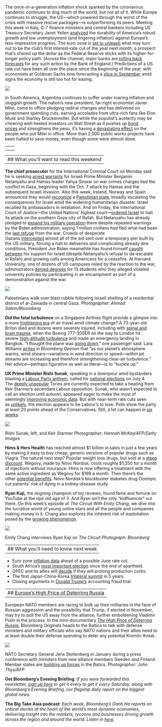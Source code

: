 
The once-in-a-generation inflation shock sparked by the coronavirus pandemic continues to dog much of the world, but not all of it. While Europe continues to struggle, the US—which powered through the worst of the crisis with massive rescue packages—is outperforming its peers. Meeting this week in Italy, G-7 finance ministers and central bankers including US Treasury Secretary Janet Yellen [analyzed](https://link.mail.bloombergbusiness.com/click/35500009.1168925/aHR0cHM6Ly93d3cuYmxvb21iZXJnLmNvbS9uZXdzL2FydGljbGVzLzIwMjQtMDUtMjMvdHdvLXNwZWVkLWdsb2JhbC1lY29ub215LXZleGVzLWctNy1hcy1pbmZsYXRpb24tZmFkZXMtdW5ldmVubHk_Y21waWQ9QkJEMDUyNTI0X1dLTkQmdXRtX21lZGl1bT1lbWFpbCZ1dG1fc291cmNlPW5ld3NsZXR0ZXImdXRtX3Rlcm09MjQwNTI1JnV0bV9jYW1wYWlnbj13ZWVrZW5kcmVhZGluZw/62a957c62d6c351110053a16B85b099d2) the durability of America’s robust growth and low unemployment (and lingering inflation) against Europe’s less-impressive progress. The euro zone is [set to unleash](https://link.mail.bloombergbusiness.com/click/35500009.1168925/aHR0cHM6Ly93d3cuYmxvb21iZXJnLmNvbS9uZXdzL2FydGljbGVzLzIwMjQtMDUtMjQvYS1ldXJvLXpvbmUtaW5mbGF0aW9uLWhpY2N1cC1pcy11bmxpa2VseS10by10aHdhcnQtZWNiLXJhdGUtY3V0P2NtcGlkPUJCRDA1MjUyNF9XS05EJnV0bV9tZWRpdW09ZW1haWwmdXRtX3NvdXJjZT1uZXdzbGV0dGVyJnV0bV90ZXJtPTI0MDUyNSZ1dG1fY2FtcGFpZ249d2Vla2VuZHJlYWRpbmc/62a957c62d6c351110053a16Ba217b71b) what may turn out to be the club’s first interest-rate cut of the year next month, a prospect that’s shored up the dollar as the Federal Reserve sticks with its higher-for-longer policy path. (Across the channel, major banks are [rolling back forecasts](https://link.mail.bloombergbusiness.com/click/35500009.1168925/aHR0cHM6Ly93d3cuYmxvb21iZXJnLmNvbS9uZXdzL2FydGljbGVzLzIwMjQtMDUtMjMvbW9yZ2FuLXN0YW5sZXktYW5kLWdvbGRtYW4tZ2l2ZS11cC1vbi1qdW5lLXJhdGUtY3V0LWF0LWJvZT9jbXBpZD1CQkQwNTI1MjRfV0tORCZ1dG1fbWVkaXVtPWVtYWlsJnV0bV9zb3VyY2U9bmV3c2xldHRlciZ1dG1fdGVybT0yNDA1MjUmdXRtX2NhbXBhaWduPXdlZWtlbmRyZWFkaW5n/62a957c62d6c351110053a16Bc810c9ba) for any such action by the Bank of England.) Predictions of a US rate cut have been all over the place since the beginning of the year, with economists at Goldman Sachs now forecasting a [slice in September](https://link.mail.bloombergbusiness.com/click/35500009.1168925/aHR0cHM6Ly93d3cuYmxvb21iZXJnLmNvbS9uZXdzL2FydGljbGVzLzIwMjQtMDUtMjQvZ29sZG1hbi1wdXNoZXMtZmlyc3QtZmVkLXJhdGUtY3V0LWNhbGwtdG8tc2VwdGVtYmVyLWZyb20tanVseS1sd2tsMmV4cj9jbXBpZD1CQkQwNTI1MjRfV0tORCZ1dG1fbWVkaXVtPWVtYWlsJnV0bV9zb3VyY2U9bmV3c2xldHRlciZ1dG1fdGVybT0yNDA1MjUmdXRtX2NhbXBhaWduPXdlZWtlbmRyZWFkaW5n/62a957c62d6c351110053a16B3ad99f2a) amid signs the economy is still too hot for easing.

[![](https://ci3.googleusercontent.com/meips/ADKq_NZ8tSyLuYWlpQczGXjTk3AlY1_Sjs3X4Bmws6i6k5ry1EJtYqdJApPfq_cer0uJkrcwXKIWuqDO5ppoWAcJMdfOS-VaJHer8TjW6UqPx9whpnHSyM8PouXG8AGzTpLG_8wjlgIBb_CeB9bcDKuIKcbogw4O4s8xw2n4wS7Gf0yl9C_i7uJTQutIAT21OBA=s0-d-e1-ft#https://assets.bwbx.io/images/users/iqjWHBFdfxIU/iOvKYxeFc1Ng/v0/pidjEfPlU1QWZop3vfGKsrX.ke8XuWirGYh1PKgEw44kE/-1x-1.png)](https://link.mail.bloombergbusiness.com/click/35500009.1168925/aHR0cHM6Ly93d3cuYmxvb21iZXJnLmNvbS9uZXdzL2FydGljbGVzLzIwMjQtMDUtMjQvYS1ldXJvLXpvbmUtaW5mbGF0aW9uLWhpY2N1cC1pcy11bmxpa2VseS10by10aHdhcnQtZWNiLXJhdGUtY3V0P2NtcGlkPUJCRDA1MjUyNF9XS05EJnV0bV9tZWRpdW09ZW1haWwmdXRtX3NvdXJjZT1uZXdzbGV0dGVyJnV0bV90ZXJtPTI0MDUyNSZ1dG1fY2FtcGFpZ249d2Vla2VuZHJlYWRpbmc/62a957c62d6c351110053a16Ca217b71b)

In South America, Argentina continues to suffer under roaring inflation and sluggish growth. The nation’s new president, far-right economist Javier Milei, came to office pledging radical changes and has delivered on government spending cuts, earning accolades from ultra-rich fans like Elon Musk and Stanley Druckenmiller. But while the populist’s austerity may be cheering well-heeled investors on Wall Street as it pushes up [bond prices](https://link.mail.bloombergbusiness.com/click/35500009.1168925/aHR0cHM6Ly93d3cuYmxvb21iZXJnLmNvbS9uZXdzL2FydGljbGVzLzIwMjQtMDUtMDgvZ29sZG1hbi1zdG9uZS1oYXJib3Itd2luZC1iYWNrLWFyZ2VudGluYS1iZXRzLWFmdGVyLWJvbmQtcmFsbHk_Y21waWQ9QkJEMDUyNTI0X1dLTkQmdXRtX21lZGl1bT1lbWFpbCZ1dG1fc291cmNlPW5ld3NsZXR0ZXImdXRtX3Rlcm09MjQwNTI1JnV0bV9jYW1wYWlnbj13ZWVrZW5kcmVhZGluZw/62a957c62d6c351110053a16Bd870aa06 "Goldman, Stone Harbor Wind Back Argentina Bets After Bond Rally") and strengthens the peso, it’s having a [devastating effect](https://link.mail.bloombergbusiness.com/click/35500009.1168925/aHR0cHM6Ly93d3cuYmxvb21iZXJnLmNvbS9uZXdzL2ZlYXR1cmVzLzIwMjQtMDUtMjQvaW52ZXN0b3JzLWNoZWVyLW1pbGVpLXNwZW5kaW5nLWN1dHMtYXMtYXJnZW50aW5lcy1iZWFyLWJydW50LW9mLWF1c3Rlcml0eT9jbXBpZD1CQkQwNTI1MjRfV0tORCZ1dG1fbWVkaXVtPWVtYWlsJnV0bV9zb3VyY2U9bmV3c2xldHRlciZ1dG1fdGVybT0yNDA1MjUmdXRtX2NhbXBhaWduPXdlZWtlbmRyZWFkaW5n/62a957c62d6c351110053a16B6b58851d) on the people who put Milei in office. More than 2,000 public works projects have been halted to save money, even though some were almost done.

|   |   |
|---|---|
|[](https://link.mail.bloombergbusiness.com/click/35500009.1168925/aHR0cHM6Ly9zbGkuYmxvb21iZXJnLmNvbS9jbGljaz9zPTg2ODU0MiZsaT0zNTUwMDAwOSZtPWY0NzJmM2NkYjczYTIzZmZmMGZiMDg2NGM4ODYzODQzJnA9MzY2Njg5MzQmc3RwZT1kZWZhdWx0Jg/62a957c62d6c351110053a16Cf23a7707)|   |
||   |

|                                          |
| ---------------------------------------- |
| ## What you’ll want to read this weekend |

**The chief prosecutor** for the International Criminal Court on Monday said he is seeking [arrest warrants](https://link.mail.bloombergbusiness.com/click/35500009.1168925/aHR0cHM6Ly93d3cuYmxvb21iZXJnLmNvbS9uZXdzL2FydGljbGVzLzIwMjQtMDUtMjAvaWNjLXByb3NlY3V0b3Itc2Vla3MtYXJyZXN0LXdhcnJhbnRzLWZvci1uZXRhbnlhaHUtaGFtYXMtY2hpZWZzP2NtcGlkPUJCRDA1MjUyNF9XS05EJnV0bV9tZWRpdW09ZW1haWwmdXRtX3NvdXJjZT1uZXdzbGV0dGVyJnV0bV90ZXJtPTI0MDUyNSZ1dG1fY2FtcGFpZ249d2Vla2VuZHJlYWRpbmc/62a957c62d6c351110053a16B88694ada) for Israeli Prime Minister Benjamin Netanyahu and Hamas leader Yahya Sinwar on war crimes charges tied the conflict in Gaza, beginning with the Oct. 7 attack by Hamas and the subsequent Israeli invasion. Also this week, Ireland, Norway and Spain announced they would [recognize](https://link.mail.bloombergbusiness.com/click/35500009.1168925/aHR0cHM6Ly93d3cuYmxvb21iZXJnLmNvbS9uZXdzL2FydGljbGVzLzIwMjQtMDUtMjIvaXJlbGFuZC1hbmQtc3BhaW4tc2V0LXRvLWFubm91bmNlLXBsYW5zLXRvLXJlY29nbml6ZS1wYWxlc3RpbmU_Y21waWQ9QkJEMDUyNTI0X1dLTkQmdXRtX21lZGl1bT1lbWFpbCZ1dG1fc291cmNlPW5ld3NsZXR0ZXImdXRtX3Rlcm09MjQwNTI1JnV0bV9jYW1wYWlnbj13ZWVrZW5kcmVhZGluZw/62a957c62d6c351110053a16B37739c28) a [Palestinian state](https://link.mail.bloombergbusiness.com/click/35500009.1168925/aHR0cHM6Ly93d3cuYmxvb21iZXJnLmNvbS9uZXdzL2FydGljbGVzLzIwMjQtMDUtMjIvaXMtcGFsZXN0aW5lLWEtc3RhdGUtaW1wYWN0LXdoZW4tY291bnRyaWVzLXJlY29nbml6ZS1pdC1hcy1vbmU_Y21waWQ9QkJEMDUyNTI0X1dLTkQmdXRtX21lZGl1bT1lbWFpbCZ1dG1fc291cmNlPW5ld3NsZXR0ZXImdXRtX3Rlcm09MjQwNTI1JnV0bV9jYW1wYWlnbj13ZWVrZW5kcmVhZGluZw/62a957c62d6c351110053a16B3039042f), broadly escalating the consequences for Israel amid the widening humanitarian disaster. Israel recalled its ambassadors in retaliation. And on Friday, the International Court of Justice—the United Nations’ highest court—[ordered Israel](https://link.mail.bloombergbusiness.com/click/35500009.1168925/aHR0cHM6Ly9hcG5ld3MuY29tL2FydGljbGUvaXNyYWVsLWdhemEtcGFsZXN0aW5pYW5zLWNvdXJ0LWNlYXNlZmlyZS0wMWQwOTNkMjFhMWVhZGFhMzFhZjU3MDhjZjFjYmYzOA/62a957c62d6c351110053a16Bd59bf1ab) to halt its attack on the southern Gaza city of Rafah. But Netanyahu has already pledged to [expand his military operation](https://link.mail.bloombergbusiness.com/click/35500009.1168925/aHR0cHM6Ly93d3cuYmxvb21iZXJnLmNvbS9uZXdzL2FydGljbGVzLzIwMjQtMDUtMjMvaXNyYWVsLXRvLWV4cGFuZC1yYWZhaC1jYW1wYWlnbi1hZnRlci0xLW1pbGxpb24tY2l2aWxpYW5zLW1vdmVkP2NtcGlkPUJCRDA1MjUyNF9XS05EJnV0bV9tZWRpdW09ZW1haWwmdXRtX3NvdXJjZT1uZXdzbGV0dGVyJnV0bV90ZXJtPTI0MDUyNSZ1dG1fY2FtcGFpZ249d2Vla2VuZHJlYWRpbmc/62a957c62d6c351110053a16Bb11fbf52) there despite repeated warnings by the Biden administration, saying 1 million civilians had fled what had been the [last refuge](https://link.mail.bloombergbusiness.com/click/35500009.1168925/aHR0cHM6Ly93d3cuYmxvb21iZXJnLmNvbS9uZXdzL2FydGljbGVzLzIwMjQtMDUtMDYvd2h5LWlzcmFlbC1zLXBsYW5zLXRvLWludmFkZS1yYWZhaC1hcmUtc28td29ycnlpbmc_Y21waWQ9QkJEMDUyNTI0X1dLTkQmdXRtX21lZGl1bT1lbWFpbCZ1dG1fc291cmNlPW5ld3NsZXR0ZXImdXRtX3Rlcm09MjQwNTI1JnV0bV9jYW1wYWlnbj13ZWVrZW5kcmVhZGluZw/62a957c62d6c351110053a16B197e0f2d) from the war. Crowds of desperate Gazans [intercepted](https://link.mail.bloombergbusiness.com/click/35500009.1168925/aHR0cHM6Ly93d3cuYmxvb21iZXJnLmNvbS9uZXdzL2FydGljbGVzLzIwMjQtMDUtMjEvY3Jvd2RzLWludGVyY2VwdC1hbG1vc3QtYWxsLWFpZC1zZW50LW92ZXItdXMtYnVpbHQtcGllci1pbi1nYXphP2NtcGlkPUJCRDA1MjUyNF9XS05EJnV0bV9tZWRpdW09ZW1haWwmdXRtX3NvdXJjZT1uZXdzbGV0dGVyJnV0bV90ZXJtPTI0MDUyNSZ1dG1fY2FtcGFpZ249d2Vla2VuZHJlYWRpbmc/62a957c62d6c351110053a16Ba1f6a07e) almost all of the aid sent over a temporary pier built by the US military, forcing a halt to deliveries and complicating already dire conditions. President Joe Biden meanwhile has found himself [caught between](https://link.mail.bloombergbusiness.com/click/35500009.1168925/aHR0cHM6Ly93d3cuYmxvb21iZXJnLmNvbS9uZXdzL2FydGljbGVzLzIwMjQtMDUtMjEvYmlkZW4taHVydC1hYnJvYWQtYW5kLWF0LWhvbWUtYnktbW9yZS1taWRkbGUtZWFzdC10ZW5zaW9uP2NtcGlkPUJCRDA1MjUyNF9XS05EJnV0bV9tZWRpdW09ZW1haWwmdXRtX3NvdXJjZT1uZXdzbGV0dGVyJnV0bV90ZXJtPTI0MDUyNSZ1dG1fY2FtcGFpZ249d2Vla2VuZHJlYWRpbmc/62a957c62d6c351110053a16Bc55bdaef) his support for Israel (despite Netanyahu’s refusal to de-escalate in Rafah) and growing calls among Americans for a ceasefire. At Harvard University, one of dozens of US campuses roiled by the reaction to the war, administrators [denied degrees](https://link.mail.bloombergbusiness.com/click/35500009.1168925/aHR0cHM6Ly93d3cuYmxvb21iZXJnLmNvbS9uZXdzL2FydGljbGVzLzIwMjQtMDUtMjIvaGFydmFyZC1kZWZpZXMtZmFjdWx0eS12b3RlLXRvLWJsb2NrLTEzLXN0dWRlbnRzLWZyb20tZ3JhZHVhdGluZz9jbXBpZD1CQkQwNTI1MjRfV0tORCZ1dG1fbWVkaXVtPWVtYWlsJnV0bV9zb3VyY2U9bmV3c2xldHRlciZ1dG1fdGVybT0yNDA1MjUmdXRtX2NhbXBhaWduPXdlZWtlbmRyZWFkaW5n/62a957c62d6c351110053a16Bfc4e6460) for 13 students who they alleged violated university policies by participating in an encampment as part of a demonstration against the war.

[![](https://ci3.googleusercontent.com/meips/ADKq_NYMt1qEjof6wUjzfdp4E2QFJjc25Mnsj5awkllXuhTIfr6XKj2O5tjIeocXyuToOzR8Lwst2wvwP3DWgN5G5XFRBHmjV24b4SouoK3ltPvtkQeWnjq3eVyqSSiyzf7wNA=s0-d-e1-ft#https://assets.bwbx.io/images/users/iqjWHBFdfxIU/ix7vg28UM78o/v0/-1x-1.jpg)](https://link.mail.bloombergbusiness.com/click/35500009.1168925/aHR0cHM6Ly93d3cuYmxvb21iZXJnLmNvbS9uZXdzL2FydGljbGVzLzIwMjQtMDUtMjMvaXNyYWVsLXRvLWV4cGFuZC1yYWZhaC1jYW1wYWlnbi1hZnRlci0xLW1pbGxpb24tY2l2aWxpYW5zLW1vdmVkP2NtcGlkPUJCRDA1MjUyNF9XS05EJnV0bV9tZWRpdW09ZW1haWwmdXRtX3NvdXJjZT1uZXdzbGV0dGVyJnV0bV90ZXJtPTI0MDUyNSZ1dG1fY2FtcGFpZ249d2Vla2VuZHJlYWRpbmc/62a957c62d6c351110053a16Cb11fbf52)

Palestinians walk over blast rubble following Israeli shelling of a residential district of al-Zawaida in central Gaza. _Photographer: Ahmad Salem/Bloomberg_

**Did the fatal turbulence** on a Singapore Airlines flight provide a glimpse into a more [frightening era](https://link.mail.bloombergbusiness.com/click/35500009.1168925/aHR0cHM6Ly93d3cuYmxvb21iZXJnLmNvbS9uZXdzL2FydGljbGVzLzIwMjQtMDUtMjEvZmxpZ2h0LXR1cmJ1bGVuY2UtaXMtZ2V0dGluZy13b3JzZS1iZWNhdXNlLW9mLWNsaW1hdGUtY2hhbmdlP2NtcGlkPUJCRDA1MjUyNF9XS05EJnV0bV9tZWRpdW09ZW1haWwmdXRtX3NvdXJjZT1uZXdzbGV0dGVyJnV0bV90ZXJtPTI0MDUyNSZ1dG1fY2FtcGFpZ249d2Vla2VuZHJlYWRpbmc/62a957c62d6c351110053a16B6c31e2c0) of air travel amid climate change? A 73-year-old Briton died and dozens were severely injured, including with [spinal and brain trauma](https://link.mail.bloombergbusiness.com/click/35500009.1168925/aHR0cHM6Ly93d3cuYmxvb21iZXJnLmNvbS9uZXdzL2FydGljbGVzLzIwMjQtMDUtMjMvdHdlbnR5LWluLWludGVuc2l2ZS1jYXJlLWFmdGVyLWRlYWRseS1zaW5nYXBvcmUtYWlyLXR1cmJ1bGVuY2U_Y21waWQ9QkJEMDUyNTI0X1dLTkQmdXRtX21lZGl1bT1lbWFpbCZ1dG1fc291cmNlPW5ld3NsZXR0ZXImdXRtX3Rlcm09MjQwNTI1JnV0bV9jYW1wYWlnbj13ZWVrZW5kcmVhZGluZw/62a957c62d6c351110053a16B526fb8a1), when the Boeing 777-300ER on the way to London hit severe [high-altitude turbulence](https://link.mail.bloombergbusiness.com/click/35500009.1168925/aHR0cHM6Ly93d3cuYmxvb21iZXJnLmNvbS9uZXdzL2FydGljbGVzLzIwMjQtMDUtMjEvc2luZ2Fwb3JlLWFpci1mbGlnaHQtbWFrZXMtZW1lcmdlbmN5LWxhbmRpbmctaW4tYmFuZ2tvay0xLWRlYWQ_Y21waWQ9QkJEMDUyNTI0X1dLTkQmdXRtX21lZGl1bT1lbWFpbCZ1dG1fc291cmNlPW5ld3NsZXR0ZXImdXRtX3Rlcm09MjQwNTI1JnV0bV9jYW1wYWlnbj13ZWVrZW5kcmVhZGluZw/62a957c62d6c351110053a16B23643ac9) and made an emergency landing in Bangkok. “I thought the plane was [going down](https://link.mail.bloombergbusiness.com/click/35500009.1168925/aHR0cHM6Ly93d3cuYmxvb21iZXJnLmNvbS9uZXdzL2FydGljbGVzLzIwMjQtMDUtMjEvLWl0LWZlbHQtbGlrZS13ZS1oYWQtY3Jhc2hlZC1hLXNpbmdhcG9yZS1haXItcGFzc2VuZ2VyLXJlY2FsbHM_Y21waWQ9QkJEMDUyNTI0X1dLTkQmdXRtX21lZGl1bT1lbWFpbCZ1dG1fc291cmNlPW5ld3NsZXR0ZXImdXRtX3Rlcm09MjQwNTI1JnV0bV9jYW1wYWlnbj13ZWVrZW5kcmVhZGluZw/62a957c62d6c351110053a16B224f1e9c),” one passenger said. Lara Williams [writes](https://link.mail.bloombergbusiness.com/click/35500009.1168925/aHR0cHM6Ly93d3cuYmxvb21iZXJnLmNvbS9vcGluaW9uL2FydGljbGVzLzIwMjQtMDUtMjIvc2luZ2Fwb3JlLWFpcmxpbmVzLWZsaWdodC1haXItdHJhdmVsLWlzLWdldHRpbmctbW9yZS10dXJidWxlbnQtYnVja2xlLXVwP2NtcGlkPUJCRDA1MjUyNF9XS05EJnV0bV9tZWRpdW09ZW1haWwmdXRtX3NvdXJjZT1uZXdzbGV0dGVyJnV0bV90ZXJtPTI0MDUyNSZ1dG1fY2FtcGFpZ249d2Vla2VuZHJlYWRpbmc/62a957c62d6c351110053a16Bd6ea06e4) in _Bloomberg Opinion_ that “as our planet’s atmosphere warms, wind shears—variations in wind direction or speed—within jet streams are increasing and therefore strengthening clear-air turbulence.” Her advice—perhaps figurative as well as literal—is to “buckle up.”

**UK Prime Minister Rishi Sunak**, speaking in a downpour amid bystanders blasting a [Labour Party anthem](https://link.mail.bloombergbusiness.com/click/35500009.1168925/aHR0cHM6Ly93d3cuYmxvb21iZXJnLmNvbS9uZXdzL2FydGljbGVzLzIwMjQtMDUtMjIvcG9kY2FzdC13aHktZGlkLXJpc2hpLXN1bmFrLWNhbGwtZm9yLWEtanVseS00LXVrLWVsZWN0aW9uP2NtcGlkPUJCRDA1MjUyNF9XS05EJnV0bV9tZWRpdW09ZW1haWwmdXRtX3NvdXJjZT1uZXdzbGV0dGVyJnV0bV90ZXJtPTI0MDUyNSZ1dG1fY2FtcGFpZ249d2Vla2VuZHJlYWRpbmc/62a957c62d6c351110053a16Bbd66f41e), called for [national elections](https://link.mail.bloombergbusiness.com/click/35500009.1168925/aHR0cHM6Ly93d3cuYmxvb21iZXJnLmNvbS9uZXdzL2FydGljbGVzLzIwMjQtMDUtMjIvdWstZ2VuZXJhbC1lbGVjdGlvbi13aWxsLWJlLWhlbGQtb24tanVseS00LWJiYy1yZXBvcnRzP2NtcGlkPUJCRDA1MjUyNF9XS05EJnV0bV9tZWRpdW09ZW1haWwmdXRtX3NvdXJjZT1uZXdzbGV0dGVyJnV0bV90ZXJtPTI0MDUyNSZ1dG1fY2FtcGFpZ249d2Vla2VuZHJlYWRpbmc/62a957c62d6c351110053a16B69c4bd55) on July 4. The [deeply unpopular](https://link.mail.bloombergbusiness.com/click/35500009.1168925/aHR0cHM6Ly93d3cuYmxvb21iZXJnLmNvbS9vcGluaW9uL2FydGljbGVzLzIwMjQtMDUtMjMvdWstZWxlY3Rpb24tc3VuYWstaGFzLXRoZS13ZWlnaHQtb2YtaGlzdG9yeS1hZ2FpbnN0LWhpbT9jbXBpZD1CQkQwNTI1MjRfV0tORCZ1dG1fbWVkaXVtPWVtYWlsJnV0bV9zb3VyY2U9bmV3c2xldHRlciZ1dG1fdGVybT0yNDA1MjUmdXRtX2NhbXBhaWduPXdlZWtlbmRyZWFkaW5n/62a957c62d6c351110053a16B50bed702) Tories are currently expected to take a beating from Keir Starmer’s ascendant Labour opposition. Sunak, who wasn’t expected to call an election until autumn, appeared eager to make the most of seemingly [improving economic data](https://link.mail.bloombergbusiness.com/click/35500009.1168925/aHR0cHM6Ly93d3cuYmxvb21iZXJnLmNvbS9uZXdzL2FydGljbGVzLzIwMjQtMDQtMTIvdWstZWNvbm9teS1ncm93cy1mb3Itc2Vjb25kLW1vbnRoLWFmdGVyLW1pbGQtcmVjZXNzaW9uLWxhc3QteWVhcj9jbXBpZD1CQkQwNTI1MjRfV0tORCZ1dG1fbWVkaXVtPWVtYWlsJnV0bV9zb3VyY2U9bmV3c2xldHRlciZ1dG1fdGVybT0yNDA1MjUmdXRtX2NhbXBhaWduPXdlZWtlbmRyZWFkaW5n/62a957c62d6c351110053a16B7026e9fb). But with near-term rate cuts seen as [unlikely](https://link.mail.bloombergbusiness.com/click/35500009.1168925/aHR0cHM6Ly93d3cuYmxvb21iZXJnLmNvbS9uZXdzL2FydGljbGVzLzIwMjQtMDUtMjMvc2F1bmRlcnMtc2F5cy11ay1lbGVjdGlvbi1raWxscy1jaGFuY2Utb2YtanVuZS1yYXRlLWN1dC1mcm9tLWJvZT9jbXBpZD1CQkQwNTI1MjRfV0tORCZ1dG1fbWVkaXVtPWVtYWlsJnV0bV9zb3VyY2U9bmV3c2xldHRlciZ1dG1fdGVybT0yNDA1MjUmdXRtX2NhbXBhaWduPXdlZWtlbmRyZWFkaW5n/62a957c62d6c351110053a16B0220e195), the election appears to be Labour’s to lose. Polls show the party at least 20 points ahead of the Conservatives. Still, a lot can happen in [six weeks](https://link.mail.bloombergbusiness.com/click/35500009.1168925/aHR0cHM6Ly93d3cuYmxvb21iZXJnLmNvbS9uZXdzL2FydGljbGVzLzIwMjQtMDUtMjIvbGFib3VyLWZpbmFsbHktaGFzLXVrLWVsZWN0aW9uLWl0LWNyYXZlcy1idXQtdHJhcHMtbGllLWluLXdhaXQ_Y21waWQ9QkJEMDUyNTI0X1dLTkQmdXRtX21lZGl1bT1lbWFpbCZ1dG1fc291cmNlPW5ld3NsZXR0ZXImdXRtX3Rlcm09MjQwNTI1JnV0bV9jYW1wYWlnbj13ZWVrZW5kcmVhZGluZw/62a957c62d6c351110053a16Bae0aeef2).

[![](https://ci3.googleusercontent.com/meips/ADKq_NYIk34MD-WwVngDaAAo8Jy4JiPRB1HvslyxaSfAV0IESfrMz4Jptkg28Ujva5eyKxSjRNknL-OsLDT_-Ewk_tF7PARaUNHL9-CzDwQJrawNU1wkw3DoRGBeGu5z9P7hEQ=s0-d-e1-ft#https://assets.bwbx.io/images/users/iqjWHBFdfxIU/iO_IHUJUTbn4/v0/-1x-1.jpg)](https://link.mail.bloombergbusiness.com/click/35500009.1168925/aHR0cHM6Ly93d3cuYmxvb21iZXJnLmNvbS9vcGluaW9uL2FydGljbGVzLzIwMjQtMDUtMjMvdWstZWxlY3Rpb24tc3VuYWstaGFzLXRoZS13ZWlnaHQtb2YtaGlzdG9yeS1hZ2FpbnN0LWhpbT9jbXBpZD1CQkQwNTI1MjRfV0tORCZ1dG1fbWVkaXVtPWVtYWlsJnV0bV9zb3VyY2U9bmV3c2xldHRlciZ1dG1fdGVybT0yNDA1MjUmdXRtX2NhbXBhaWduPXdlZWtlbmRyZWFkaW5n/62a957c62d6c351110053a16C50bed702)

Rishi Sunak, left, and Keir Starmer _Photographer: Hannah McKay/AFP/Getty Images_

**Hims & Hers Health** has reached almost $1 billion in sales in just a few years by making it easy to buy cheap, generic versions of popular drugs such as Viagra. The natural next step? Popular weight loss drugs, but sold at a [steep discount](https://link.mail.bloombergbusiness.com/click/35500009.1168925/aHR0cHM6Ly93d3cuYmxvb21iZXJnLmNvbS9uZXdzL2FydGljbGVzLzIwMjQtMDUtMjAvaGltcy1kZWJ1dHMtMTk5LXdlaWdodC1sb3NzLXNob3RzLXVuZGVyY3V0dGluZy13ZWdvdnktb3plbXBpYz9jbXBpZD1CQkQwNTI1MjRfV0tORCZ1dG1fbWVkaXVtPWVtYWlsJnV0bV9zb3VyY2U9bmV3c2xldHRlciZ1dG1fdGVybT0yNDA1MjUmdXRtX2NhbXBhaWduPXdlZWtlbmRyZWFkaW5n/62a957c62d6c351110053a16B1906e5d4). Wegovy, made by Novo Nordisk, costs roughly $1,350 for a month of injections without insurance. Hims is now offering a treatment with the same active ingredient as Wegovy for $199 a month. Then there’s the other [potential benefits](https://link.mail.bloombergbusiness.com/click/35500009.1168925/aHR0cHM6Ly93d3cuYmxvb21iZXJnLmNvbS9uZXdzL2FydGljbGVzLzIwMjQtMDUtMjQvbm92by1zLW96ZW1waWMtc2xhc2hlcy1yaXNrLW9mLWRlYXRoLWluLWtpZG5leS1kaXNlYXNlLXN0dWR5P2NtcGlkPUJCRDA1MjUyNF9XS05EJnV0bV9tZWRpdW09ZW1haWwmdXRtX3NvdXJjZT1uZXdzbGV0dGVyJnV0bV90ZXJtPTI0MDUyNSZ1dG1fY2FtcGFpZ249d2Vla2VuZHJlYWRpbmc/62a957c62d6c351110053a16B17a54845). Novo Nordisk’s blockbuster diabetes drug Ozempic cut patients’ risk of dying in a kidney-disease study.

**Ryan Kaji,** the reigning champion of toy reviews, found fame and fortune on YouTube at the ripe old age of 3. And Ryan isn’t the only “kidfluencer” out there. On this week’s episode of _The Circuit With Emily Chang_, we dive into the lucrative world of young online stars and all the people and companies making money in it. Chang also explores the inherent risk of exploitation posed by the [growing phenomenon](https://link.mail.bloombergbusiness.com/click/35500009.1168925/aHR0cHM6Ly93d3cuYmxvb21iZXJnLmNvbS9uZXdzL2FydGljbGVzLzIwMjQtMDUtMjIvdmlkZW8tcnlhbi1rYWppLXR1cm5zLXlvdXR1YmUta2lkZmx1ZW5jZXItZmFtZS1pbnRvLWEtbW92aWU_Y21waWQ9QkJEMDUyNTI0X1dLTkQmdXRtX21lZGl1bT1lbWFpbCZ1dG1fc291cmNlPW5ld3NsZXR0ZXImdXRtX3Rlcm09MjQwNTI1JnV0bV9jYW1wYWlnbj13ZWVrZW5kcmVhZGluZw/62a957c62d6c351110053a16B3180ddda). 

[![](https://ci3.googleusercontent.com/meips/ADKq_NasnwmIxWqaKqVmbPLjEF1dAavNX5DPBYst0coIiYxmK5dRLiO2ocEHeJfJUqJ-253U-M2Gwd_vvjEYUD7PDqGb-Mo-aBV2nv_lAexSWzcCPbOcdkycJLv7pavvjuElwA=s0-d-e1-ft#https://assets.bwbx.io/images/users/iqjWHBFdfxIU/imXiBcA3GVSU/v0/-1x-1.jpg)](https://link.mail.bloombergbusiness.com/click/35500009.1168925/aHR0cHM6Ly93d3cuYmxvb21iZXJnLmNvbS9uZXdzL2FydGljbGVzLzIwMjQtMDUtMjIvdmlkZW8tcnlhbi1rYWppLXR1cm5zLXlvdXR1YmUta2lkZmx1ZW5jZXItZmFtZS1pbnRvLWEtbW92aWU_Y21waWQ9QkJEMDUyNTI0X1dLTkQmdXRtX21lZGl1bT1lbWFpbCZ1dG1fc291cmNlPW5ld3NsZXR0ZXImdXRtX3Rlcm09MjQwNTI1JnV0bV9jYW1wYWlnbj13ZWVrZW5kcmVhZGluZw/62a957c62d6c351110053a16C3180ddda)

Emily Chang interviews Ryan Kaji on _The Circuit_ _Photograph: Bloomberg_

|   |
|---|
|## What you’ll need to know next week|

- Euro zone [inflation data](https://link.mail.bloombergbusiness.com/click/35500009.1168925/aHR0cHM6Ly93d3cuYmxvb21iZXJnLmNvbS9uZXdzL2FydGljbGVzLzIwMjQtMDUtMjMvZXVyby16b25lLXdhZ2UtZ3Jvd3RoLXBpY2tzLXVwLXNlbmRpbmctaW5mbGF0aW9uLXdhcm5pbmctdG8tZWNiP2NtcGlkPUJCRDA1MjUyNF9XS05EJnV0bV9tZWRpdW09ZW1haWwmdXRtX3NvdXJjZT1uZXdzbGV0dGVyJnV0bV90ZXJtPTI0MDUyNSZ1dG1fY2FtcGFpZ249d2Vla2VuZHJlYWRpbmc/62a957c62d6c351110053a16B5bf947d6) ahead of a possible June rate cut.
- South Africa’s [most important election](https://link.mail.bloombergbusiness.com/click/35500009.1168925/aHR0cHM6Ly93d3cuYmxvb21iZXJnLmNvbS9uZXdzL2FydGljbGVzLzIwMjQtMDUtMjAvc291dGgtYWZyaWNhLXMtdG9wLWNvdXJ0LWJsb2Nrcy16dW1hLWNhbmRpZGFjeS1pbi1lbGVjdGlvbj9jbXBpZD1CQkQwNTI1MjRfV0tORCZ1dG1fbWVkaXVtPWVtYWlsJnV0bV9zb3VyY2U9bmV3c2xldHRlciZ1dG1fdGVybT0yNDA1MjUmdXRtX2NhbXBhaWduPXdlZWtlbmRyZWFkaW5n/62a957c62d6c351110053a16B5b96b310) since the end of apartheid.
- OPEC and its allies will [decide](https://link.mail.bloombergbusiness.com/click/35500009.1168925/aHR0cHM6Ly93d3cuYmxvb21iZXJnLmNvbS9uZXdzL2FydGljbGVzLzIwMjQtMDUtMjQvb3BlYy10by1ob2xkLW5leHQtbW9udGgtcy1tZWV0aW5nLW9ubGluZS1yYXRoZXItdGhhbi1pbi12aWVubmE_Y21waWQ9QkJEMDUyNTI0X1dLTkQmdXRtX21lZGl1bT1lbWFpbCZ1dG1fc291cmNlPW5ld3NsZXR0ZXImdXRtX3Rlcm09MjQwNTI1JnV0bV9jYW1wYWlnbj13ZWVrZW5kcmVhZGluZw/62a957c62d6c351110053a16B71ec01c3) if they will prolong production curbs.
- The first Japan-China-Korea [trilateral summit](https://link.mail.bloombergbusiness.com/click/35500009.1168925/aHR0cHM6Ly93d3cuYmxvb21iZXJnLmNvbS9uZXdzL2FydGljbGVzLzIwMjQtMDUtMjMvY2hpbmEtamFwYW4tYW5kLXNvdXRoLWtvcmVhLXRvLWhvbGQtdGhlaXItZmlyc3Qtc3VtbWl0LXNpbmNlLTIwMTk_Y21waWQ9QkJEMDUyNTI0X1dLTkQmdXRtX21lZGl1bT1lbWFpbCZ1dG1fc291cmNlPW5ld3NsZXR0ZXImdXRtX3Rlcm09MjQwNTI1JnV0bV9jYW1wYWlnbj13ZWVrZW5kcmVhZGluZw/62a957c62d6c351110053a16B4e3b3424) in 5 years.
- Closing arguments in [Donald Trump’s](https://link.mail.bloombergbusiness.com/click/35500009.1168925/aHR0cHM6Ly93d3cuYmxvb21iZXJnLmNvbS9uZXdzL2FydGljbGVzLzIwMjQtMDUtMjMvaGFsZXktZG9ub3JzLXdpbGwtdm90ZS1idXQtbm90LWdpdmUtdG8tdHJ1bXAtZ29wLXMtc3VudW51LXNheXM_Y21waWQ9QkJEMDUyNTI0X1dLTkQmdXRtX21lZGl1bT1lbWFpbCZ1dG1fc291cmNlPW5ld3NsZXR0ZXImdXRtX3Rlcm09MjQwNTI1JnV0bV9jYW1wYWlnbj13ZWVrZW5kcmVhZGluZw/62a957c62d6c351110053a16B7c01c646) accounting fraud trial. 

|   |
|---|
|## [Europe’s High Price of Deterring Russia](https://link.mail.bloombergbusiness.com/click/35500009.1168925/aHR0cHM6Ly93d3cuYmxvb21iZXJnLmNvbS9uZXdzL2FydGljbGVzLzIwMjQtMDUtMjMvdmlkZW8tY2FuLWV1cm9wZS1hZmZvcmQtdG8tZGVmZW5kLWl0c2VsZi1mcm9tLXJ1c3NpYT9jbXBpZD1CQkQwNTI1MjRfV0tORCZ1dG1fbWVkaXVtPWVtYWlsJnV0bV9zb3VyY2U9bmV3c2xldHRlciZ1dG1fdGVybT0yNDA1MjUmdXRtX2NhbXBhaWduPXdlZWtlbmRyZWFkaW5n/62a957c62d6c351110053a16B5606cd88)|

European NATO members are racing to bulk up their militaries in the face of Russian aggression and the possibility that Trump, if elected in November, may try to pull the US away from the alliance, further emboldening Vladimir Putin in the process. In the mini-documentary _[The High Price of Deterring Russia](https://link.mail.bloombergbusiness.com/click/35500009.1168925/aHR0cHM6Ly93d3cuYmxvb21iZXJnLmNvbS9uZXdzL2FydGljbGVzLzIwMjQtMDUtMjMvdmlkZW8tY2FuLWV1cm9wZS1hZmZvcmQtdG8tZGVmZW5kLWl0c2VsZi1mcm9tLXJ1c3NpYT9jbXBpZD1CQkQwNTI1MjRfV0tORCZ1dG1fbWVkaXVtPWVtYWlsJnV0bV9zb3VyY2U9bmV3c2xldHRlciZ1dG1fdGVybT0yNDA1MjUmdXRtX2NhbXBhaWduPXdlZWtlbmRyZWFkaW5n/62a957c62d6c351110053a16C5606cd88)_, Bloomberg Originals heads to the Baltics to talk with defense ministers and military officials who say NATO nations and their allies need to at least double their defense spending to deter any potential Kremlin threat.

[![](https://ci3.googleusercontent.com/meips/ADKq_NYwxjhskp4MxU_mZrkrAtQ-HGUMVAqlahrkzeB_R5nMgowuSpxpqrYwyOeN8_2Xk40N3g-jTpe9n6a623oP03qZB1STLPsxsoQ8g8UiEru1uf3RCERQibly3h3RvyxChw=s0-d-e1-ft#https://assets.bwbx.io/images/users/iqjWHBFdfxIU/iA6.VN7ckjVg/v0/-1x-1.jpg)](https://link.mail.bloombergbusiness.com/click/35500009.1168925/aHR0cHM6Ly93d3cuYmxvb21iZXJnLmNvbS9uZXdzL2FydGljbGVzLzIwMjQtMDUtMjMvdmlkZW8tY2FuLWV1cm9wZS1hZmZvcmQtdG8tZGVmZW5kLWl0c2VsZi1mcm9tLXJ1c3NpYT9jbXBpZD1CQkQwNTI1MjRfV0tORCZ1dG1fbWVkaXVtPWVtYWlsJnV0bV9zb3VyY2U9bmV3c2xldHRlciZ1dG1fdGVybT0yNDA1MjUmdXRtX2NhbXBhaWduPXdlZWtlbmRyZWFkaW5n/62a957c62d6c351110053a16D5606cd88)

NATO Secretary General Jens Stoltenberg in January during a press conference with ministers from new alliance members Sweden and Finland. Member states are [building up forces](https://link.mail.bloombergbusiness.com/click/35500009.1168925/aHR0cHM6Ly93d3cuYmxvb21iZXJnLmNvbS9uZXdzL3ZpZGVvcy8yMDI0LTA1LTIzL3RoZS1oaWdoLXByaWNlLW9mLWRldGVycmluZy1ydXNzaWE_Y21waWQ9QkJEMDUyNTI0X1dLTkQmdXRtX21lZGl1bT1lbWFpbCZ1dG1fc291cmNlPW5ld3NsZXR0ZXImdXRtX3Rlcm09MjQwNTI1JnV0bV9jYW1wYWlnbj13ZWVrZW5kcmVhZGluZw/62a957c62d6c351110053a16B6b6099e6) in the Batics. _Photographer: John Thys/AFP_

**Get Bloomberg’s Evening Briefing**: _If you were forwarded this newsletter, [sign up here](https://link.mail.bloombergbusiness.com/click/35500009.1168925/aHR0cHM6Ly93d3cuYmxvb21iZXJnLmNvbS9hY2NvdW50L25ld3NsZXR0ZXJzL2V2ZW5pbmctYnJpZWZpbmc/62a957c62d6c351110053a16B3cedf24d) to get it every to get it every Saturday, along with Bloomberg’s Evening Briefing, our flagship daily report on the biggest global news._

**The Big Take Asia podcast**: _Each week, Bloomberg’s Oanh Ha reports on critical stories at the heart of the world’s most dynamic economies, delivering insight into the markets, tycoons and businesses driving growth across the region and around the world. Listen in [here](https://link.mail.bloombergbusiness.com/click/35500009.1168925/aHR0cHM6Ly9sYW5kaW5nLnBvZHRyYWMuY29tL2FvOHIxZ3M0/62a957c62d6c351110053a16B6e51a08f)._